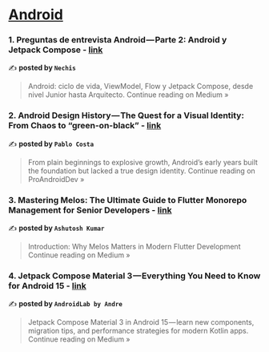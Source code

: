 
<h1><a href=https://medium.com/tag/android/recommended target="_blank" rel="noopener noreferrer">Android</a></h1>
<h3>1. Preguntas de entrevista Android — Parte 2: Android y Jetpack Compose - <a href="https://medium.com/@nechisbishoujo/preguntas-de-entrevista-android-parte-2-android-y-jetpack-compose-e99289068f9e?source=rss------android-5" target="_blank" rel="noopener noreferrer">link</a></h3>

✍️ **posted by `Nechis`**

<blockquote>Android: ciclo de vida, ViewModel, Flow y Jetpack Compose, desde nivel Junior hasta Arquitecto.
Continue reading on Medium »</blockquote>

<h3>2. Android Design History — The Quest for a Visual Identity: From Chaos to “green-on-black” - <a href="https://proandroiddev.com/android-design-history-the-quest-for-a-visual-identity-from-chaos-to-green-on-black-81f73bfc6335?source=rss------android-5" target="_blank" rel="noopener noreferrer">link</a></h3>

✍️ **posted by `Pablo Costa`**

<blockquote>From plain beginnings to explosive growth, Android’s early years built the foundation but lacked a true design identity.
Continue reading on ProAndroidDev »</blockquote>

<h3>3. Mastering Melos: The Ultimate Guide to Flutter Monorepo Management for Senior Developers - <a href="https://tiwariashuism.medium.com/mastering-melos-the-ultimate-guide-to-flutter-monorepo-management-for-senior-developers-032198742c9b?source=rss------android-5" target="_blank" rel="noopener noreferrer">link</a></h3>

✍️ **posted by `Ashutosh Kumar`**

<blockquote>Introduction: Why Melos Matters in Modern Flutter Development
Continue reading on Medium »</blockquote>

<h3>4. Jetpack Compose Material 3 — Everything You Need to Know for Android 15 - <a href="https://medium.com/@androidlab/jetpack-compose-material-3-everything-you-need-to-know-for-android-15-b449ea339bd9?source=rss------android-5" target="_blank" rel="noopener noreferrer">link</a></h3>

✍️ **posted by `AndroidLab by Andre`**

<blockquote>Jetpack Compose Material 3 in Android 15 — learn new components, migration tips, and performance strategies for modern Kotlin apps.
Continue reading on Medium »</blockquote>

